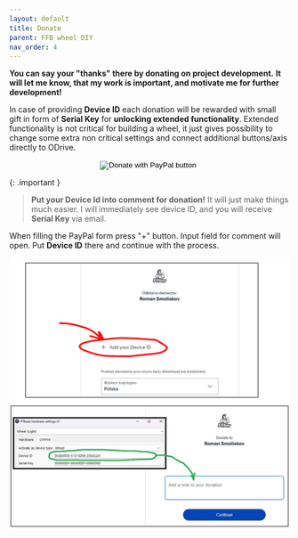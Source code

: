 ```yaml
---
layout: default
title: Donate
parent: FFB wheel DIY
nav_order: 4
---
```


**You can say your "thanks" there by donating on project development.** 
**It will let me know, that my work is important, and motivate me for further development!**


In case of providing **Device ID** each donation will be rewarded with small gift in form of **Serial Key** for **unlocking extended functionality**.
Extended functionality is not critical for building a wheel, it just gives possibility to change some extra non critical settings
and connect additional buttons/axis directly to ODrive.

<div style="display: flex; flex-direction: row; align-items: center; justify-content: center;">
 <div>
<form action="https://www.paypal.com/donate" method="post" target="_top">
<input type="hidden" name="hosted_button_id" value="GR92HWM7X277Q" />
<input type="image" src="https://www.paypalobjects.com/en_US/PL/i/btn/btn_donateCC_LG.gif" border="0" name="submit" title="PayPal - The safer, easier way to pay online!" alt="Donate with PayPal button" />
<img alt="" border="0" src="https://www.paypal.com/en_PL/i/scr/pixel.gif" width="1" height="1" />
</form>
</div>
</div>


{: .important }
> **Put your Device Id into comment for donation!**  It will just make things much easier. I will immediately see device ID, and you will receive **Serial Key** via email. 

When filling the PayPal form press "+" button. Input field for comment will open. Put **Device ID** there and continue with the process.

<div style="display: flex; flex-direction: row; align-items: center; justify-content: center;">
<img src="../../assets/images/donate_pp.jpg" width="736">
</div>


